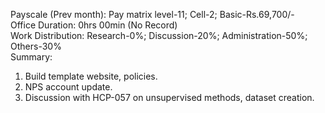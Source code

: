 Payscale (Prev month): Pay matrix level-11; Cell-2; Basic-Rs.69,700/-\
Office Duration: 0hrs 00min (No Record)\
Work Distribution: Research-0%; Discussion-20%; Administration-50%; Others-30%\
Summary:
1. Build template website, policies. 
2. NPS account update. 
3. Discussion with HCP-057 on unsupervised methods, dataset creation. 

